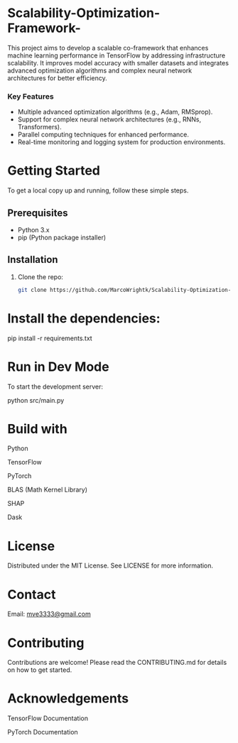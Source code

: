 # Scalability-Optimization-Framework-
This project aims to develop a scalable co-framework that enhances machine learning performance in TensorFlow by addressing infrastructure scalability. It improves model accuracy with smaller datasets and integrates advanced optimization algorithms and complex neural network architectures for better efficiency.

### Key Features
- Multiple advanced optimization algorithms (e.g., Adam, RMSprop).
- Support for complex neural network architectures (e.g., RNNs, Transformers).
- Parallel computing techniques for enhanced performance.
- Real-time monitoring and logging system for production environments.

# Getting Started

To get a local copy up and running, follow these simple steps.

## Prerequisites
- Python 3.x
- pip (Python package installer)

## Installation
1. Clone the repo:
   ```bash
   git clone https://github.com/MarcoWrightk/Scalability-Optimization-Framework.git

# Install the dependencies:

pip install -r requirements.txt


# Run in Dev Mode

To start the development server:

python src/main.py


# Build with

Python

TensorFlow

PyTorch

BLAS (Math Kernel Library)

SHAP

Dask


# License

Distributed under the MIT License. See LICENSE for more information.

# Contact

Email: mve3333@gmail.com

# Contributing

Contributions are welcome! Please read the CONTRIBUTING.md for details on how to get started.

# Acknowledgements

TensorFlow Documentation

PyTorch Documentation
